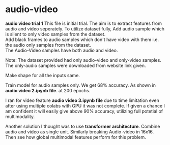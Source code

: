 # audio-video
<b>audio video trial 1</b>
This file is initial trial. The aim is to extract features from audio and video seperately. To utilize dataset fully,
Add audio sample which is silent to only video samples from the dataset.</br>
Add black frames to audio samples which don't have video with them i.e. the audio only samples from the dataset.</br>
The Audio-Video samples have both audio and video.

Note: The dataset provided had only audio-video and only-video samples. The only-audio samples were downloaded from website link given.

Make shape for all the inputs same.

Train model for audio samples only. We get 68% accuracy. As shown in <b>audio video 2.ipynb file</b>. at 200 epochs.

I ran for video feature <b>audio video 3.ipynb file</b> due to time limitation even after using multiple colabs with GPU it was not complete.
If given a chance I am confident it will easily give above 90% accuracy, utilizing full potetial of multimodality.

Another solution I thought was to use <b>transformer architecture</b>. Combine audio and video as single unit. Similarly breaking
Audio-video in 16x16. Then see how global multimodal features perform for this problem.
